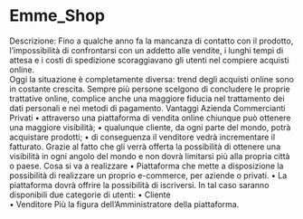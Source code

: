 # Emme_Shop
Descrizione:
  Fino a qualche anno fa la mancanza di contatto con il prodotto, l’impossibilità di confrontarsi con un addetto alle vendite, i lunghi tempi di attesa e i costi di spedizione scoraggiavano gli utenti nel compiere acquisti online.          
Oggi la situazione è completamente diversa: 
trend degli acquisti online sono in costante crescita. 
 Sempre più persone scelgono di concludere le proprie trattative online, complice anche una maggiore fiducia nel trattamento dei dati personali e nei metodi di pagamento.
Vantaggi Azienda Commercianti Privati
•	attraverso una piattaforma di vendita online chiunque può ottenere una maggiore visibilità;
•	qualunque cliente, da ogni parte del mondo, potrà acquistare prodotti;
•	di conseguenza il venditore vedrà incrementare il fatturato. Grazie al fatto che gli verrà offerta la possibilità di ottenere una visibilità in ogni angolo del mondo e non dovrà limitarsi più alla propria città o paese.
Cosa si va a realizzare
•	Piattaforma che mette a disposizione la possibilità di realizzare un proprio e-commerce, per aziende o privati.
•	La piattaforma dovrà offrire la possibilità di iscriversi. In tal caso saranno disponibili due categorie di utenti: 
•	Cliente 	
•	Venditore
Più la figura dell’Amministratore della piattaforma.



